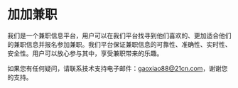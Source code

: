 # 加加兼职

我们是一个兼职信息平台，用户可以在我们平台找寻到他们喜欢的、更加适合他们的兼职信息并报名参加兼职。我们平台保证兼职信息的可靠性、准确性、实时性、安全性。用户可以放心参与其中，享受兼职带来的乐趣。

如果您有任何疑问，请联系技术支持电子邮件：gaoxiao88@21cn.com，谢谢您的支持。

